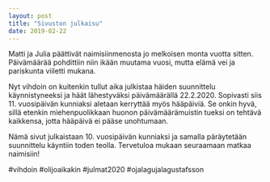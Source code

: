 ```yaml
---
layout: post
title: "Sivuston julkaisu"
date: 2019-02-22
---
```


Matti ja Julia päättivät naimisiinmenosta jo melkoisen monta vuotta sitten. Päivämäärää pohdittiin niin ikään muutama vuosi, mutta elämä vei ja pariskunta viiletti mukana.

Nyt vihdoin on kuitenkin tullut aika julkistaa häiden suunnittelu käynnistyneeksi ja häät lähestyväksi päivämäärällä 22.2.2020.
Sopivasti siis 11. vuosipäivän kunniaksi aletaan kerryttää myös hääpäiviä. Se onkin hyvä, sillä etenkin miehenpuolikkaan huonon päivämäärämuistin tueksi on tehtävä kaikkensa, jotta hääpäivä ei pääse unohtumaan.

Nämä sivut julkaistaan 10. vuosipäivän kunniaksi ja samalla päräytetään suunnittelu käyntiin toden teolla. Tervetuloa mukaan seuraamaan matkaa naimisiin!

#vihdoin #olijoaikakin #julmat2020 #ojalagujalagustafsson

